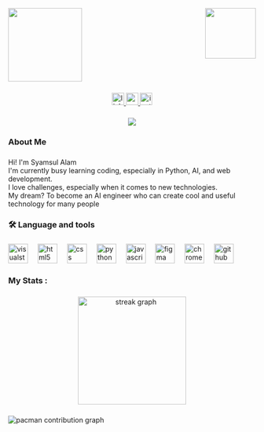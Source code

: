 
  <img height="150" src="image/github-header-banner.png"  />
</div>
<img align="right" height="103" src="https://media1.giphy.com/media/v1.Y2lkPTc5MGI3NjExcW1qYTRrYXd6NnBmOTluNWd1aDVncjFreGRlYndveDhmNzJ1NmE1aCZlcD12MV9pbnRlcm5hbF9naWZfYnlfaWQmY3Q9Zw/bAQH7WXKqtIBrPs7sR/giphy.gif"  />

###

<div align="center">
  <a href="www.linkedin.com/in/syamsul-alam-224b65366" target="_blank">
    <img src="https://img.shields.io/static/v1?message=LinkedIn&logo=linkedin&label=&color=0077B5&logoColor=white&labelColor=&style=for-the-badge" height="25" alt="linkedin logo"  />
  </a>
  <a href="https://l.instagram.com/?u=https%3A%2F%2Fyoutube.com%2F%40aalaammm%3Fsi%3DQEtVUvVhCT4J_Dws%26fbclid%3DPAZXh0bgNhZW0CMTEAAacEZ0bUxn9BG_1t9MnyQg-fjNDZghGXkG_oxAmCox7KRC4-pNlLxNRHIgeHoQ_aem_xJUlzmAuSd1PxFTNEw0JDA&e=AT3-GWKxV3_FcPAX3bRyqA86w_WzrzVNqKOOnQ_jzOkBBmIfjpvMuslQwL8qodq3lfS2So0RPp1b1t-Ge0Z3OnWR5sKWlnI4VNE0BfE" target="_blank">
    <img src="https://img.shields.io/static/v1?message=Youtube&logo=youtube&label=&color=FF0000&logoColor=white&labelColor=&style=for-the-badge" height="25" alt="youtube logo"  />
  </a>
  <a href="https://www.instagram.com/syamsulaalamm/" target="_blank">
    <img src="https://img.shields.io/static/v1?message=Instagram&logo=instagram&label=&color=E4405F&logoColor=white&labelColor=&style=for-the-badge" height="25" alt="instagram logo"  />
  </a>
</div>

###

<div align="center">
  <img src="https://visitor-badge.laobi.icu/badge?page_id=syamsulaalam.syamsulaalam&"  />
</div>

###

<h3 align="left">About Me</h3>

###

<p align="left">Hi! I'm Syamsul Alam <br>I'm currently busy learning coding, especially in Python, AI, and web development.<br>I love challenges, especially when it comes to new technologies.<br>My dream? To become an AI engineer who can create cool and useful technology for many people</p>

###

<h3 align="left">🛠 Language and tools</h3>

###

<div align="left">
  <img src="https://cdn.jsdelivr.net/gh/devicons/devicon/icons/visualstudio/visualstudio-plain.svg" height="40" alt="visualstudio logo"  />
  <img width="12" />
  <img src="https://cdn.jsdelivr.net/gh/devicons/devicon/icons/html5/html5-original.svg" height="40" alt="html5 logo"  />
  <img width="12" />
  <img src="https://cdn.jsdelivr.net/gh/devicons/devicon/icons/css3/css3-original.svg" height="40" alt="css logo"  />
  <img width="12" />
  <img src="https://cdn.jsdelivr.net/gh/devicons/devicon/icons/python/python-original.svg" height="40" alt="python logo"  />
  <img width="12" />
  <img src="https://cdn.jsdelivr.net/gh/devicons/devicon/icons/javascript/javascript-original.svg" height="40" alt="javascript logo"  />
  <img width="12" />
  <img src="https://cdn.jsdelivr.net/gh/devicons/devicon/icons/figma/figma-original.svg" height="40" alt="figma logo"  />
  <img width="12" />
  <img src="https://cdn.jsdelivr.net/gh/devicons/devicon/icons/chrome/chrome-original.svg" height="40" alt="chrome logo"  />
  <img width="12" />
  <img src="https://cdn.jsdelivr.net/gh/devicons/devicon/icons/github/github-original.svg" height="40" alt="github logo"  />
</div>

###

<h3 align="left">My Stats :</h3>

###

<div align="center">
  <img src="https://streak-stats.demolab.com?user=syamsulaalam&locale=en&mode=daily&theme=dark&hide_border=false&border_radius=5&order=3" height="220" alt="streak graph"  />
</div>

###

<picture>
  <source media="(prefers-color-scheme: dark)" srcset="https://raw.githubusercontent.com/syamsulaalam/syamsulaalam/output/pacman-contribution-graph-dark.svg">
  <source media="(prefers-color-scheme: light)" srcset="https://raw.githubusercontent.com/syamsulaalam/syamsulaalam/output/pacman-contribution-graph.svg">
  <img alt="pacman contribution graph" src="https://raw.githubusercontent.com/syamsulaalam/syamsulaalam/output/pacman-contribution-graph.svg">
</picture>

###




<!--
**syamsulaalam/syamsulaalam** is a ✨ _special_ ✨ repository because its `README.md` (this file) appears on your GitHub profile.

Here are some ideas to get you started:

- 🔭 I’m currently working on ...
- 🌱 I’m currently learning ...
- 👯 I’m looking to collaborate on ...
- 🤔 I’m looking for help with ...
- 💬 Ask me about ...
- 📫 How to reach me: ...
- 😄 Pronouns: ...
- ⚡ Fun fact: ...
-->
